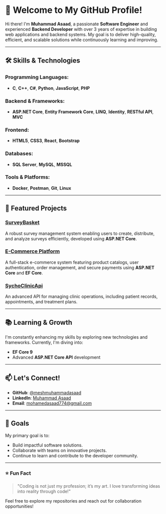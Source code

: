 # 👋 Welcome to My GitHub Profile!

Hi there! I'm **Muhammad Asaad**, a passionate **Software Engineer** and experienced **Backend Developer** with over 3 years of expertise in building web applications and backend systems. My goal is to deliver high-quality, efficient, and scalable solutions while continuously learning and improving.

---

## 🛠️ Skills & Technologies
### Programming Languages:
- **C**, **C++**, **C#**, **Python**, **JavaScript**, **PHP**

### Backend & Frameworks:
- **ASP.NET Core**, **Entity Framework Core**, **LINQ**, **Identity**, **RESTful API**, **MVC**

### Frontend:
- **HTML5**, **CSS3**, **React**, **Bootstrap**

### Databases:
- **SQL Server**, **MySQL**, **MSSQL**

### Tools & Platforms:
- **Docker**, **Postman**, **Git**, **Linux**

---

## 🌟 Featured Projects

### [SurveyBasket](https://github.com/meshmuhammadasaad/SurveyBasket)
A robust survey management system enabling users to create, distribute, and analyze surveys efficiently, developed using **ASP.NET Core**.

### [E-Commerce Platform](https://github.com/meshmuhammadasaad/ECommerceAPI)
A full-stack e-commerce system featuring product catalogs, user authentication, order management, and secure payments using **ASP.NET Core** and **EF Core**.

### [SychoClinicApi](https://github.com/meshmuhammadasaad/SychoClinicApi)
An advanced API for managing clinic operations, including patient records, appointments, and treatment plans.

---

## 📚 Learning & Growth
I'm constantly enhancing my skills by exploring new technologies and frameworks. Currently, I'm diving into:
- **EF Core 9**
- Advanced **ASP.NET Core API** development

---

## 📫 Let's Connect!
- **GitHub**: [@meshmuhammadasaad](https://github.com/meshmuhammadasaad)
- **LinkedIn**: [Muhammad Asaad](https://www.linkedin.com/in/muhammad-asaad-93b14523b/)
- **Email**: [mohamedasaad774@gmail.com](mailto:mohamedasaad774@gmail.com)

---

## 🎯 Goals
My primary goal is to:
- Build impactful software solutions.
- Collaborate with teams on innovative projects.
- Continue to learn and contribute to the developer community.

---

### ⭐ Fun Fact
> "Coding is not just my profession; it’s my art. I love transforming ideas into reality through code!"

Feel free to explore my repositories and reach out for collaboration opportunities!
